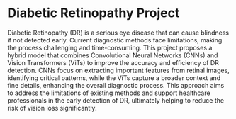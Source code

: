 # Diabetic Retinopathy Project

Diabetic Retinopathy (DR) is a serious eye disease that can cause blindness if not detected early. Current diagnostic methods face limitations, making the process challenging and time-consuming. This project proposes a hybrid model that combines Convolutional Neural Networks (CNNs) and Vision Transformers (ViTs) to improve the accuracy and efficiency of DR detection. CNNs focus on extracting important features from retinal images, identifying critical patterns, while the ViTs capture a broader context and fine details, enhancing the overall diagnostic process. This approach aims to address the limitations of existing methods and support healthcare professionals in the early detection of DR, ultimately helping to reduce the risk of vision loss significantly.
